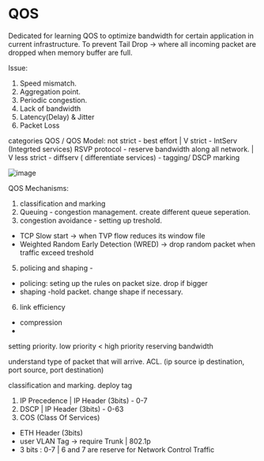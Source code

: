 # QOS
Dedicated for learning QOS to optimize bandwidth for certain application in current infrastructure.
To prevent Tail Drop -> where all incoming packet are dropped when memory buffer are full.

Issue:
1) Speed mismatch.
2) Aggregation point.
3) Periodic congestion.
4) Lack of bandwidth
5) Latency(Delay) & Jitter
6) Packet Loss

categories QOS / QOS Model:
not strict - best effort
|
V
strict - IntServ (Integrted services) RSVP protocol - reserve bandwidth along all network.
|
V
less strict - diffserv ( differentiate services) - tagging/ DSCP marking 

![image](https://user-images.githubusercontent.com/83261924/210411436-fc79c8a4-90d3-48e9-827e-618665249d28.png)

QOS Mechanisms:
1) classification and marking
2) Queuing - congestion management. create different queue seperation.
3) congestion avoidance - setting up treshold.
- TCP Slow start -> when TVP flow reduces its window file
- Weighted Random Early Detection (WRED) -> drop random packet when traffic exceed treshold
5) policing and shaping - 
- policing: seting up the rules on packet size. drop if bigger
- shaping -hold packet. change shape if necessary.
6) link efficiency
- compression
- 


setting priority. low priority < high priority
reserving bandwidth

understand type of packet that will arrive.
ACL. (ip source ip destination, port source, port destination)

classification and marking. deploy tag
1) IP Precedence  | IP Header (3bits) - 0-7
2) DSCP | IP Header (3bits) - 0-63
3) COS (Class Of Services)
- ETH Header (3bits) 
- user VLAN Tag -> require Trunk | 802.1p
- 3 bits : 0-7 | 6 and 7 are reserve for Network Control Traffic
